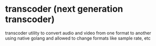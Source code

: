 # transcoder (next generation transcoder)


transcoder utility to convert audio and video from one format to another using native golang and allowed to change formats like sample rate, etc
